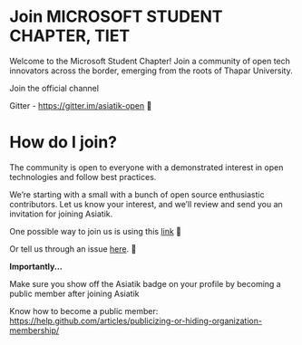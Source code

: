 # Join MICROSOFT STUDENT CHAPTER, TIET
Welcome to the Microsoft Student Chapter! Join a community of open tech innovators across the border, emerging from the roots of Thapar University.

Join the official channel 

Gitter - https://gitter.im/asiatik-open 💬


# How do I join?

The community is open to everyone with a demonstrated interest in open technologies and follow best practices.

We’re starting with a small with a bunch of open source enthusiastic contributors. Let us know your interest, and we’ll review and send you an invitation for joining Asiatik.

One possible way to join us is using this [link](https://orgmanager.miguelpiedrafita.com/join/36604391) 🎉

Or tell us through an issue [here](https://github.com/Asiatik/Join_Asiatik/issues/new). 📣

**Importantly...**

Make sure you show off the Asiatik badge on your profile by becoming a public member after joining Asiatik

Know how to become a public member: https://help.github.com/articles/publicizing-or-hiding-organization-membership/
